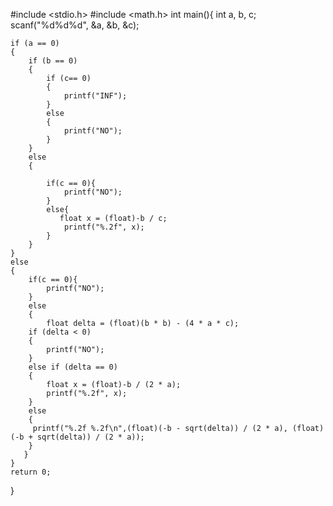 #include <stdio.h>
#include <math.h>
int main(){
    int a, b, c;
    scanf("%d%d%d", &a, &b, &c);
    
    
	if (a == 0)
	{
		if (b == 0)
		{
			if (c== 0)
			{
				printf("INF");
			}
			else
			{
				printf("NO"); 
			}
		}
        else
		{
			
			if(c == 0){
                printf("NO");
            }
            else{
               float x = (float)-b / c;
                printf("%.2f", x);
            }
		}
	}
    else
	{
        if(c == 0){
            printf("NO");
        }
        else
        {
            float delta = (float)(b * b) - (4 * a * c);
		if (delta < 0)
		{
			printf("NO");
		}
		else if (delta == 0)
		{
			float x = (float)-b / (2 * a);
			printf("%.2f", x);
		}
		else
		{
         printf("%.2f %.2f\n",(float)(-b - sqrt(delta)) / (2 * a), (float)(-b + sqrt(delta)) / (2 * a));
		}
       }
	}
    return 0;
}
